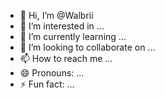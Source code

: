 - 👋 Hi, I’m @Walbrii
- 👀 I’m interested in ...
- 🌱 I’m currently learning ...
- 💞️ I’m looking to collaborate on ...
- 📫 How to reach me ...
- 😄 Pronouns: ...
- ⚡ Fun fact: ...

<!---
Walbrii/Walbrii is a ✨ special ✨ repository because its `README.md` (this file) appears on your GitHub profile.
You can click the Preview link to take a look at your changes.
--->
